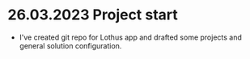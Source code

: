 # 26.03.2023 Project start

- I've created git repo for Lothus app and drafted some projects and general solution configuration.